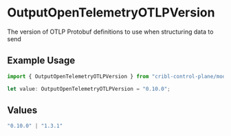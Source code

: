 # OutputOpenTelemetryOTLPVersion

The version of OTLP Protobuf definitions to use when structuring data to send

## Example Usage

```typescript
import { OutputOpenTelemetryOTLPVersion } from "cribl-control-plane/models";

let value: OutputOpenTelemetryOTLPVersion = "0.10.0";
```

## Values

```typescript
"0.10.0" | "1.3.1"
```